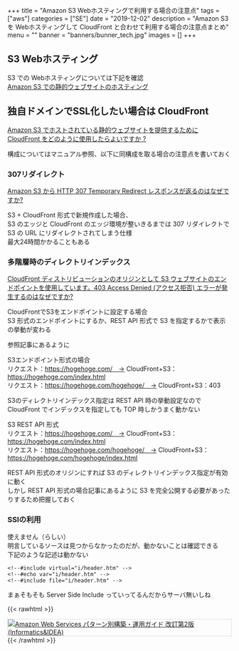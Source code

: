 +++
title = "Amazon S3 Webホスティングで利用する場合の注意点"
tags = ["aws"]
categories = ["SE"]
date = "2019-12-02"
description = "Amazon S3 を Webホスティングして CloudFront と合わせて利用する場合の注意点まとめ"
menu = ""
banner = "banners/bunner_tech.jpg"
images = []
+++

<!--more-->

## S3 Webホスティング  
S3 での Webホスティングについては下記を確認  
[Amazon S3 での静的ウェブサイトのホスティング](https://docs.aws.amazon.com/ja_jp/AmazonS3/latest/dev/WebsiteHosting.html)  

## 独自ドメインでSSL化したい場合は CloudFront
[Amazon S3 でホストされている静的ウェブサイトを提供するために CloudFront をどのように使用したらよいですか ?](https://aws.amazon.com/jp/premiumsupport/knowledge-center/cloudfront-serve-static-website/)  

構成についてはマニュアル参照、以下に同構成を取る場合の注意点を書いておく  

### 307リダイレクト
[Amazon S3 から HTTP 307 Temporary Redirect レスポンスが返るのはなぜですか?](https://aws.amazon.com/jp/premiumsupport/knowledge-center/s3-http-307-response/)  

S3 + CloudFront 形式で新規作成した場合、  
S3 のエッジと CloudFront のエッジ環境が整いきるまでは 307 リダイレクトで S3 の URL にリダイレクトされてしまう仕様  
最大24時間かかることもある  

### 多階層時のディレクトリインデックス
[CloudFront ディストリビューションのオリジンとして S3 ウェブサイトのエンドポイントを使用しています。403 Access Denied (アクセス拒否) エラーが発生するのはなぜですか?](https://aws.amazon.com/jp/premiumsupport/knowledge-center/s3-website-cloudfront-error-403/)  

CloudFrontでS3をエンドポイントに設定する場合  
S3 形式のエンドポイントにするか、REST API 形式で S3 を指定するかで表示の挙動が変わる  

参照記事にあるように  

<i class="fas fa-chevron-circle-right"></i> S3エンドポイント形式の場合  
リクエスト：https://hogehoge.com/　→ CloudFront+S3：https://hogehoge.com/index.html  
リクエスト：https://hogehoge.com/hogehoge/　→ CloudFront+S3：403  

S3のディレクトリインデックス指定は REST API 時の挙動設定なので  
CloudFront でインデックスを指定しても TOP 時しかうまく動かない  

<i class="fas fa-chevron-circle-right"></i> S3 REST API 形式  
リクエスト：https://hogehoge.com/　→ CloudFront+S3：https://hogehoge.com/index.html  
リクエスト：https://hogehoge.com/hogehoge/　→ CloudFront+S3：https://hogehoge.com/hogehoge/index.html  

REST API 形式のオリジンにすれば S3 のディレクトリインデックス指定が有効に動く  
しかし REST API 形式の場合記事にあるように S3 を完全公開する必要があったりするため把握しておく  

### SSIの利用  
使えません（らしい）  
明言しているソースは見つからなかったのだが、動かないことは確認できる  
下記のような記述は動かない  

```
<!--#include virtual="i/header.htm" -->
<!--#echo var="i/header.htm" -->
<!--#include file="i/header.htm" -->
```

まぁそもそも Server Side Include っていってるんだからサーバ無いしね  

{{< rawhtml >}}
<div style="border: dashed 1px #ccc;">
<a href="http://www.amazon.co.jp/exec/obidos/ASIN/4797392576/sinokyoufu-22/ref=nosim/" name="amazletlink" target="_blank"><img src="https://images-fe.ssl-images-amazon.com/images/I/61iiVnqAeGL._SL160_.jpg" alt="Amazon Web Services パターン別構築・運用ガイド 改訂第2版 (Informatics&IDEA)" style="border: none;" /></a>
</div>
{{< /rawhtml >}}
